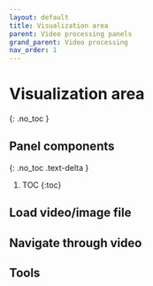 ```yaml
---
layout: default
title: Visualization area
parent: Video processing panels
grand_parent: Video processing
nav_order: 1
---
```


# Visualization area
{: .no_toc }

## Panel components
{: .no_toc .text-delta }

1. TOC
{:toc}

## Load video/image file

## Navigate through video

## Tools


